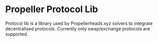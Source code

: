 # Propeller Protocol Lib

Protocol lib is a library used by Propellerheads.xyz solvers to integrate decentralised protocols. Currently only swap/exchange protocols are supported.
